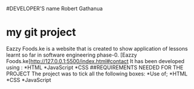 #DEVELOPER'S name
Robert Gathanua
# my git project
Eazzy Foods.ke is a website that is created to show application of lessons learnt so far in software engineering phase-0. [Eazzy Foods.ke]http://127.0.0.1:5500/index.html#contact
It has been developed using :
*HTML
*JavaScript
*CSS
##REQUIREMENTS NEEDED FOR THE PROJECT
The project was to tick all the following boxes:
*Use of;
   *HTML
   *CSS
   *JavaScript
